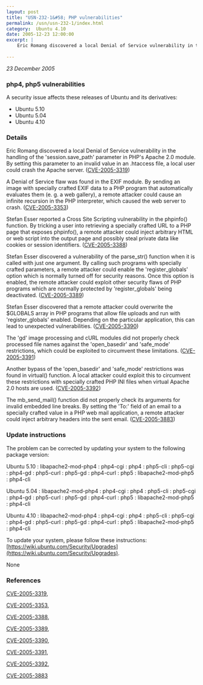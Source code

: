 ```yaml
---
layout: post
title: "USN-232-1&#58; PHP vulnerabilities"
permalink: /usn/usn-232-1/index.html
category:  Ubuntu 4.10
date: 2005-12-23 12:00:00
excerpt: |
    Eric Romang discovered a local Denial of Service vulnerability in the handling of the &#39;session.save_path&#39; parameter in PHP&#39;s Apache 2.0 module. By setting this parameter to an invalid value in an .htaccess file, a local user could crash the Apache server. ([CVE-2005-3319](http://people.ubuntu.com/~ubuntu-security/cve/CVE-2005-3319))
    
--- 
```

 
 

*23 December 2005*

### php4, php5 vulnerabilities

A security issue affects these releases of Ubuntu and its derivatives:

* Ubuntu 5.10
* Ubuntu 5.04
* Ubuntu 4.10

### Details

Eric Romang discovered a local Denial of Service vulnerability in the handling of the &#39;session.save_path&#39; parameter in PHP&#39;s Apache 2.0 module. By setting this parameter to an invalid value in an .htaccess file, a local user could crash the Apache server. ([CVE-2005-3319](http://people.ubuntu.com/~ubuntu-security/cve/CVE-2005-3319))

A Denial of Service flaw was found in the EXIF module. By sending an image with specially crafted EXIF data to a PHP program that automatically evaluates them (e. g. a web gallery), a remote attacker could cause an infinite recursion in the PHP interpreter, which caused the web server to crash. ([CVE-2005-3353](http://people.ubuntu.com/~ubuntu-security/cve/CVE-2005-3353))

Stefan Esser reported a Cross Site Scripting vulnerability in the phpinfo() function. By tricking a user into retrieving a specially crafted URL to a PHP page that exposes phpinfo(), a remote attacker could inject arbitrary HTML or web script into the output page and possibly steal private data like cookies or session identifiers. ([CVE-2005-3388](http://people.ubuntu.com/~ubuntu-security/cve/CVE-2005-3388))

Stefan Esser discovered a vulnerability of the parse_str() function when it is called with just one argument. By calling such programs with specially crafted parameters, a remote attacker could enable the &#39;register_globals&#39; option which is normally turned off for security reasons. Once this option is enabled, the remote attacker could exploit other security flaws of PHP programs which are normally protected by &#39;register_globals&#39; being deactivated. ([CVE-2005-3389](http://people.ubuntu.com/~ubuntu-security/cve/CVE-2005-3389))

Stefan Esser discovered that a remote attacker could overwrite the $GLOBALS array in PHP programs that allow file uploads and run with &#39;register_globals&#39; enabled. Depending on the particular application, this can lead to unexpected vulnerabilities. ([CVE-2005-3390](http://people.ubuntu.com/~ubuntu-security/cve/CVE-2005-3390))

The &#39;gd&#39; image processing and cURL modules did not properly check processed file names against the &#39;open_basedir&#39; and &#39;safe_mode&#39; restrictions, which could be exploited to circumvent these limitations. ([CVE-2005-3391](http://people.ubuntu.com/~ubuntu-security/cve/CVE-2005-3391))

Another bypass of the &#39;open_basedir&#39; and &#39;safe_mode&#39; restrictions was found in virtual() function. A local attacker could exploit this to circumvent these restrictions with specially crafted PHP INI files when virtual Apache 2.0 hosts are used. ([CVE-2005-3392](http://people.ubuntu.com/~ubuntu-security/cve/CVE-2005-3392))

The mb_send_mail() function did not properly check its arguments for invalid embedded line breaks. By setting the &#39;To:&#39; field of an email to a specially crafted value in a PHP web mail application, a remote attacker could inject arbitrary headers into the sent email. ([CVE-2005-3883](http://people.ubuntu.com/~ubuntu-security/cve/CVE-2005-3883))

### Update instructions

The problem can be corrected by updating your system to the following package version:

Ubuntu 5.10
 : libapache2-mod-php4 
 : php4-cgi 
 : php4 
 : php5-cli 
 : php5-cgi 
 : php4-gd 
 : php5-curl 
 : php5-gd 
 : php4-curl 
 : php5 
 : libapache2-mod-php5 
 : php4-cli 

Ubuntu 5.04
 : libapache2-mod-php4 
 : php4-cgi 
 : php4 
 : php5-cli 
 : php5-cgi 
 : php4-gd 
 : php5-curl 
 : php5-gd 
 : php4-curl 
 : php5 
 : libapache2-mod-php5 
 : php4-cli 

Ubuntu 4.10
 : libapache2-mod-php4 
 : php4-cgi 
 : php4 
 : php5-cli 
 : php5-cgi 
 : php4-gd 
 : php5-curl 
 : php5-gd 
 : php4-curl 
 : php5 
 : libapache2-mod-php5 
 : php4-cli 

To update your system, please follow these instructions: [https://wiki.ubuntu.com/Security/Upgrades](https://wiki.ubuntu.com/Security/Upgrades).

None

### References

 
 [CVE-2005-3319](http://people.ubuntu.com/~ubuntu-security/cve/CVE-2005-3319), 

 [CVE-2005-3353](http://people.ubuntu.com/~ubuntu-security/cve/CVE-2005-3353), 

 [CVE-2005-3388](http://people.ubuntu.com/~ubuntu-security/cve/CVE-2005-3388), 

 [CVE-2005-3389](http://people.ubuntu.com/~ubuntu-security/cve/CVE-2005-3389), 

 [CVE-2005-3390](http://people.ubuntu.com/~ubuntu-security/cve/CVE-2005-3390), 

 [CVE-2005-3391](http://people.ubuntu.com/~ubuntu-security/cve/CVE-2005-3391), 

 [CVE-2005-3392](http://people.ubuntu.com/~ubuntu-security/cve/CVE-2005-3392), 

 [CVE-2005-3883](http://people.ubuntu.com/~ubuntu-security/cve/CVE-2005-3883)
 

